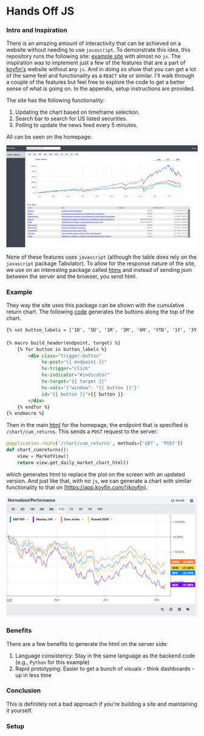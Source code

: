 # Hands Off JS

### Intro and Inspiration
There is an amazing amount of interactivity that can be achieved on a website without
needing to use `javascript`. To demonstrate this idea, this repository runs the
following site: [example site](http://dashboard.zmaytechstack.com/) with almost no `js`.
The inspiration was to implement just a few of the features that are a part
of [koyfin's](https://app.koyfin.com/) website without any `js`. And in doing so 
show that you can get a lot of the same feel and functionality as a `REACT` site 
or similar. I'll walk through a couple of the features but feel free to explore
the code to get a better sense of what is going on. In the appendix, setup instructions
are provided.

The site has the following functionality:

1. Updating the chart based on timeframe selection.
2. Search bar to search for US listed securities.
3. Polling to update the news feed every 5 minutes.

All can be seen on the homepage:

![Homepage](.images/homepage.jpg)

None of these features uses `javascript` (although the table does rely on the `javascript` package Tabulator). 
To allow for the response nature of the site, we use on an interesting package called
[htmx](https://htmx.org/) and instead of sending json between the server and the browser,
you send html.

### Example
They way the site uses this package can be shown with the cumulative return chart.
The following [code](https://github.com/azakmay/dashboard-sample/blob/master/apps/templates/home/macros.html)
generates the buttons along the top of the chart.

```html
{% set button_labels = ['1D', '5D', '1M', '3M', '6M', 'YTD', '1Y', '3Y', '5Y', '10Y'] %}

{% macro build_header(endpoint, target) %}
    {% for button in button_labels %}
        <div class="trigger-button"
             hx-post="{{ endpoint }}"
             hx-trigger="click"
             hx-indicator="#indicator"
             hx-target="{{ target }}"
             hx-vals='{"window": "{{ button }}"}'
             id="{{ button }}">{{ button }}
        </div>
    {% endfor %}
{% endmacro %}
```

Then in the main [html](https://github.com/azakmay/dashboard-sample/blob/master/apps/templates/home/todays-market-grid.html)
for the homepage, the endpoint that is specified is `/chart/cum_returns`. This sends a `POST` request to the server:

```python
@application.route('/chart/cum_returns', methods=['GET', 'POST'])
def chart_cumreturns():
    view = MarketView()
    return view.get_daily_market_chart_html()
```

which generates html to replace the plot on the screen with an updated version. And just like that, with no `js`,
we can generate a chart with similar functionality to that on
[https://app.koyfin.com/](koyfin).

![Koyfin](.images/koyfin.jpg)

### Benefits
There are a few benefits to generate the html on the server side:
1. Language consistency: Stay in the same language as the backend code (e.g., `Python` for this example)
2. Rapid prototyping: Easier to get a bunch of visuals - think dashboards - up in less time

### Conclusion
This is definitely not a bad approach if you're building a site and maintaining it yourself.

### Setup
